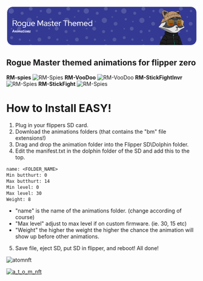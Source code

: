 ![Header](Images/rmheader.png)
<br>

## Rogue Master themed animations for flipper zero
<b>RM-spies</b>
![RM-Spies](https://i.imgur.com/jwlrtTA.gif)
<b>RM-VooDoo</b>
![RM-VooDoo](https://i.imgur.com/DIuwrDZ.gif)
<b>RM-StickFightInvr</b>
![RM-Spies](https://i.imgur.com/VZtCDQl.gif)
<b>RM-StickFight</b>
![RM-Spies](https://i.imgur.com/QnvygIk.gif)



# How to Install EASY!
  1. Plug in your flippers SD card.
  2. Download the animations folders (that contains the "bm" file extensions!)
  3. Drag and drop the animation folder into the Flipper SD\Dolphin folder.
  4. Edit the manifest.txt in the dolphin folder of the SD and add this to the top.
```
name: <FOLDER_NAME>
Min butthurt: 0
Max butthurt: 14
Min level: 0
Max level: 30
Weight: 8
```

  - "name" is the name of the animations folder. (change according of course)
  - "Max level" adjust to max level if on custom firmware. (ie. 30, 15 etc)
  - "Weight" the higher the weight the higher the chance the animation will show up before other animations.
 
 5. Save file, eject SD, put SD in flipper, and reboot! All done!


<p align="left"> <img src="https://komarev.com/ghpvc/?username=atomnft&label=Profile%20views&color=0e75b6&style=flat" alt="atomnft" /> </p>
<p align="left"> <a href="https://twitter.com/a_t_o_m_nft" target="blank"><img src="https://img.shields.io/twitter/follow/a_t_o_m_nft?logo=twitter&style=for-the-badge" alt="a_t_o_m_nft" /></a> </p>